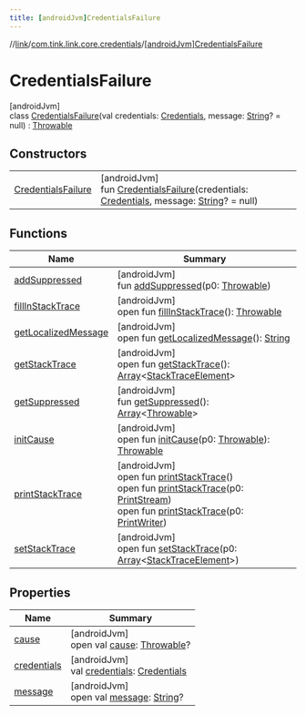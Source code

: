 ```yaml
---
title: [androidJvm]CredentialsFailure
---
```

//[link](../../../index.html)/[com.tink.link.core.credentials](../index.html)/[[androidJvm]CredentialsFailure](index.html)



# CredentialsFailure



[androidJvm]\
class [CredentialsFailure](index.html)(val credentials: [Credentials](../../com.tink.model.credentials/[android-jvm]-credentials/index.html), message: [String](https://kotlinlang.org/api/latest/jvm/stdlib/kotlin/-string/index.html)? = null) : [Throwable](https://kotlinlang.org/api/latest/jvm/stdlib/kotlin/-throwable/index.html)



## Constructors


| | |
|---|---|
| [CredentialsFailure](-credentials-failure.html) | [androidJvm]<br>fun [CredentialsFailure](-credentials-failure.html)(credentials: [Credentials](../../com.tink.model.credentials/[android-jvm]-credentials/index.html), message: [String](https://kotlinlang.org/api/latest/jvm/stdlib/kotlin/-string/index.html)? = null) |


## Functions


| Name | Summary |
|---|---|
| [addSuppressed](index.html#282858770%2FFunctions%2F-812656150) | [androidJvm]<br>fun [addSuppressed](index.html#282858770%2FFunctions%2F-812656150)(p0: [Throwable](https://kotlinlang.org/api/latest/jvm/stdlib/kotlin/-throwable/index.html)) |
| [fillInStackTrace](index.html#-1102069925%2FFunctions%2F-812656150) | [androidJvm]<br>open fun [fillInStackTrace](index.html#-1102069925%2FFunctions%2F-812656150)(): [Throwable](https://kotlinlang.org/api/latest/jvm/stdlib/kotlin/-throwable/index.html) |
| [getLocalizedMessage](index.html#1043865560%2FFunctions%2F-812656150) | [androidJvm]<br>open fun [getLocalizedMessage](index.html#1043865560%2FFunctions%2F-812656150)(): [String](https://kotlinlang.org/api/latest/jvm/stdlib/kotlin/-string/index.html) |
| [getStackTrace](index.html#2050903719%2FFunctions%2F-812656150) | [androidJvm]<br>open fun [getStackTrace](index.html#2050903719%2FFunctions%2F-812656150)(): [Array](https://kotlinlang.org/api/latest/jvm/stdlib/kotlin/-array/index.html)&lt;[StackTraceElement](https://developer.android.com/reference/kotlin/java/lang/StackTraceElement.html)&gt; |
| [getSuppressed](index.html#672492560%2FFunctions%2F-812656150) | [androidJvm]<br>fun [getSuppressed](index.html#672492560%2FFunctions%2F-812656150)(): [Array](https://kotlinlang.org/api/latest/jvm/stdlib/kotlin/-array/index.html)&lt;[Throwable](https://kotlinlang.org/api/latest/jvm/stdlib/kotlin/-throwable/index.html)&gt; |
| [initCause](index.html#-418225042%2FFunctions%2F-812656150) | [androidJvm]<br>open fun [initCause](index.html#-418225042%2FFunctions%2F-812656150)(p0: [Throwable](https://kotlinlang.org/api/latest/jvm/stdlib/kotlin/-throwable/index.html)): [Throwable](https://kotlinlang.org/api/latest/jvm/stdlib/kotlin/-throwable/index.html) |
| [printStackTrace](index.html#-1769529168%2FFunctions%2F-812656150) | [androidJvm]<br>open fun [printStackTrace](index.html#-1769529168%2FFunctions%2F-812656150)()<br>open fun [printStackTrace](index.html#1841853697%2FFunctions%2F-812656150)(p0: [PrintStream](https://developer.android.com/reference/kotlin/java/io/PrintStream.html))<br>open fun [printStackTrace](index.html#1175535278%2FFunctions%2F-812656150)(p0: [PrintWriter](https://developer.android.com/reference/kotlin/java/io/PrintWriter.html)) |
| [setStackTrace](index.html#2135801318%2FFunctions%2F-812656150) | [androidJvm]<br>open fun [setStackTrace](index.html#2135801318%2FFunctions%2F-812656150)(p0: [Array](https://kotlinlang.org/api/latest/jvm/stdlib/kotlin/-array/index.html)&lt;[StackTraceElement](https://developer.android.com/reference/kotlin/java/lang/StackTraceElement.html)&gt;) |


## Properties


| Name | Summary |
|---|---|
| [cause](index.html#-654012527%2FProperties%2F-812656150) | [androidJvm]<br>open val [cause](index.html#-654012527%2FProperties%2F-812656150): [Throwable](https://kotlinlang.org/api/latest/jvm/stdlib/kotlin/-throwable/index.html)? |
| [credentials](credentials.html) | [androidJvm]<br>val [credentials](credentials.html): [Credentials](../../com.tink.model.credentials/[android-jvm]-credentials/index.html) |
| [message](index.html#1824300659%2FProperties%2F-812656150) | [androidJvm]<br>open val [message](index.html#1824300659%2FProperties%2F-812656150): [String](https://kotlinlang.org/api/latest/jvm/stdlib/kotlin/-string/index.html)? |

